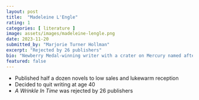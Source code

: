 ```yaml
---
layout: post
title:  "Madeleine L'Engle"
rating: 1
categories: [ literature ]
image: assets/images/madeleine-lengle.png
date: 2023-11-20
submitted_by: "Marjorie Turner Hollman"
excerpt: "Rejected by 26 publishers"
bio: "Newberry Medal-winning writer with a crater on Mercury named after her"
featured: false
---
```


- Published half a dozen novels to low sales and lukewarm reception
- Decided to quit writing at age 40
- _A Wrinkle In Time_ was rejected by 26 publishers

